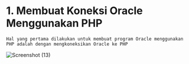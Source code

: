 # 1. Membuat Koneksi Oracle Menggunakan PHP
    Hal yang pertama dilakukan untuk membuat program Oracle menggunakan PHP adalah dengan mengkoneksikan Oracle ke PHP
    
![Screenshot (13)](https://user-images.githubusercontent.com/95658885/144945040-fe9d2635-bec0-46d8-8090-fb85c8016955.png)
